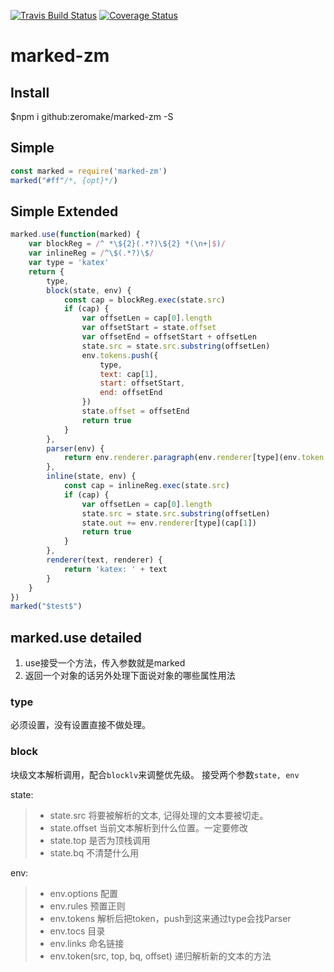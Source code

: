 [![Travis Build Status](https://travis-ci.org/zeromake/marked-zm.svg?branch=master)](https://travis-ci.org/zeromake/marked-zm)
[![Coverage Status](https://coveralls.io/repos/github/zeromake/marked-zm/badge.svg?branch=master)](https://coveralls.io/github/zeromake/marked-zm?branch=master)

# marked-zm

## Install

$npm i github:zeromake/marked-zm -S

## Simple

``` javascript
const marked = require('marked-zm')
marked("#ff"/*, {opt}*/)
```

## Simple Extended
``` javascript
marked.use(function(marked) {
    var blockReg = /^ *\${2}(.*?)\${2} *(\n+|$)/
    var inlineReg = /^\$(.*?)\$/
    var type = 'katex'
    return {
        type,
        block(state, env) {
            const cap = blockReg.exec(state.src)
            if (cap) {
                var offsetLen = cap[0].length
                var offsetStart = state.offset
                var offsetEnd = offsetStart + offsetLen
                state.src = state.src.substring(offsetLen)
                env.tokens.push({
                    type,
                    text: cap[1],
                    start: offsetStart,
                    end: offsetEnd
                })
                state.offset = offsetEnd
                return true
            }
        },
        parser(env) {
            return env.renderer.paragraph(env.renderer[type](env.token.text))
        },
        inline(state, env) {
            const cap = inlineReg.exec(state.src)
            if (cap) {
                var offsetLen = cap[0].length
                state.src = state.src.substring(offsetLen)
                state.out += env.renderer[type](cap[1])
                return true
            }
        },
        renderer(text, renderer) {
            return 'katex: ' + text
        }
    }
})
marked("$test$")
```

## marked.use detailed
1. use接受一个方法，传入参数就是marked
2. 返回一个对象的话另外处理下面说对象的哪些属性用法

### type
必须设置，没有设置直接不做处理。

### block
块级文本解析调用，配合`blocklv`来调整优先级。
接受两个参数`state, env`

state:

> - state.src 将要被解析的文本, 记得处理的文本要被切走。
> - state.offset 当前文本解析到什么位置。一定要修改
> - state.top 是否为顶栈调用
> - state.bq 不清楚什么用

env:
> - env.options 配置
> - env.rules 预置正则
> - env.tokens 解析后把token，push到这来通过type会找Parser
> - env.tocs 目录
> - env.links 命名链接
> - env.token(src, top, bq, offset) 递归解析新的文本的方法

